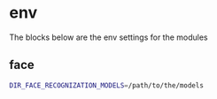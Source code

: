 # env
The blocks below are the env settings for the modules 

## face
```bash
DIR_FACE_RECOGNIZATION_MODELS=/path/to/the/models
```
